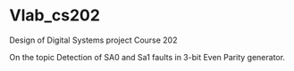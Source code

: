 # Vlab_cs202

Design of Digital Systems project Course 202

On the topic Detection of SA0 and Sa1 faults in 3-bit Even Parity generator.
